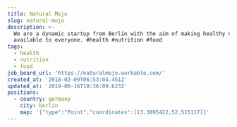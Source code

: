 ```yaml
---
title: Natural Mojo
slug: natural-mojo
description: >-
  We are a dynamic startup from Berlin with the aim of making healthy nutrition
  available to everyone. #health #nutrition #food
tags:
  - health
  - nutrition
  - food
job_board_url: 'https://naturalmojo.workable.com/'
created_at: '2018-02-09T06:53:04.451Z'
updated_at: '2019-06-16T10:36:09.623Z'
positions:
  - country: germany
    city: berlin
    map: '{"type":"Point","coordinates":[13.3895422,52.515117]}'
---
```

